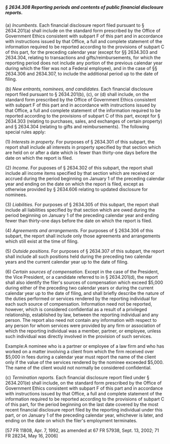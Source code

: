 ##### § 2634.308 Reporting periods and contents of public financial disclosure reports. #####

(a) *Incumbents.* Each financial disclosure report filed pursuant to § 2634.201(a) shall include on the standard form prescribed by the Office of Government Ethics consistent with subpart F of this part and in accordance with instructions issued by that Office, a full and complete statement of the information required to be reported according to the provisions of subpart C of this part, for the preceding calendar year (except for §§ 2634.303 and 2634.304, relating to transactions and gifts/reimbursements, for which the reporting period does not include any portion of the previous calendar year during which the filer was not a Federal employee), and in the case of §§ 2634.306 and 2634.307, to include the additional period up to the date of filing.

(b) *New entrants, nominees, and candidates.* Each financial disclosure report filed pursuant to § 2634.201(b), (c), or (d) shall include, on the standard form prescribed by the Office of Government Ethics consistent with subpart F of this part and in accordance with instructions issued by that Office, a full and complete statement of the information required to be reported according to the provisions of subpart C of this part, except for § 2634.303 (relating to purchases, sales, and exchanges of certain property) and § 2634.304 (relating to gifts and reimbursements). The following special rules apply:

(1) *Interests in property.* For purposes of § 2634.301 of this subpart, the report shall include all interests in property specified by that section which are held on or after a date which is fewer than thirty-one days before the date on which the report is filed.

(2) *Income.* For puposes of § 2634.302 of this subpart, the report shall include all income items specified by that section which are received or accrued during the period beginning on January 1 of the preceding calendar year and ending on the date on which the report is filed, except as otherwise provided by § 2634.606 relating to updated disclosure for nominees.

(3) *Liabilities.* For purposes of § 2634.305 of this subpart, the report shall include all liabilities specified by that section which are owed during the period beginning on January 1 of the preceding calendar year and ending fewer than thirty-one days before the date on which the report is filed.

(4) *Agreements and arrangements.* For purposes of § 2634.306 of this subpart, the report shall include only those agreements and arrangements which still exist at the time of filing.

(5) *Outside positions.* For purposes of § 2634.307 of this subpart, the report shall include all such positions held during the preceding two calendar years and the current calendar year up to the date of filing.

(6) *Certain sources of compensation.* Except in the case of the President, the Vice President, or a candidate referred to in § 2634.201(d), the report shall also identify the filer's sources of compensation which exceed $5,000 during either of the preceding two calendar years or during the current calendar year up to the date of filing, and shall briefly describe the nature of the duties performed or services rendered by the reporting individual for each such source of compensation. Information need not be reported, however, which is considered confidential as a result of a privileged relationship, established by law, between the reporting individual and any person. The report also need not contain any information with respect to any person for whom services were provided by any firm or association of which the reporting individual was a member, partner, or employee, unless such individual was directly involved in the provision of such services.

Example:A nominee who is a partner or employee of a law firm and who has worked on a matter involving a client from which the firm received over $5,000 in fees during a calendar year must report the name of the client only if the value of the services rendered by the nominee exceeded $5,000. The name of the client would not normally be considered confidential.

(c) *Termination reports.* Each financial disclosure report filed under § 2634.201(e) shall include, on the standard form prescribed by the Office of Government Ethics consistent with subpart F of this part and in accordance with instructions issued by that Office, a full and complete statement of the information required to be reported according to the provisions of subpart C of this part, for the period beginning on the last date covered by the most recent financial disclosure report filed by the reporting individual under this part, or on January 1 of the preceding calendar year, whichever is later, and ending on the date on which the filer's employment terminates.

[57 FR 11808, Apr. 7, 1992, as amended at 67 FR 57938, Sept. 13, 2002; 71 FR 28234, May 16, 2006]